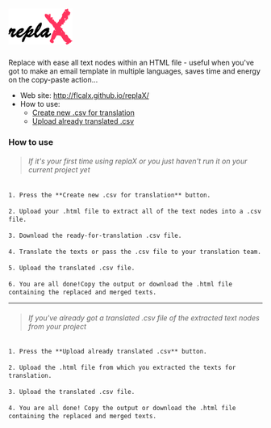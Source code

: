 # [![replaX](assets/images/logo.png)][logo]
[logo]: http://flcalx.github.io/replaX/

Replace with ease all text nodes within an HTML file - useful when you've got to make an email template in multiple languages, saves time and energy on the copy-paste action...

- Web site: <http://flcalx.github.io/replaX/>
- How to use:
	- [Create new .csv for translation](#if-its-your-first-time-using-replax-or-you-just-havent-run-it-on-your-current-project-yet)
	- [Upload already translated .csv](#if-youve-already-got-a-translated-csv-file-of-the-extracted-text-nodes-from-your-project)

### How to use

> ###### If it's your first time using replaX or you just haven't run it on your current project yet

	1. Press the **Create new .csv for translation** button.

	2. Upload your .html file to extract all of the text nodes into a .csv file.

	3. Download the ready-for-translation .csv file.
	
	4. Translate the texts or pass the .csv file to your translation team.
	
	5. Upload the translated .csv file.
	
	6. You are all done!Copy the output or download the .html file containing the replaced and merged texts.


***


> ###### If you've already got a translated .csv file of the extracted text nodes from your project

	1. Press the **Upload already translated .csv** button.

	2. Upload the .html file from which you extracted the texts for translation.
	
	3. Upload the translated .csv file.
	
	4. You are all done! Copy the output or download the .html file containing the replaced and merged texts.
